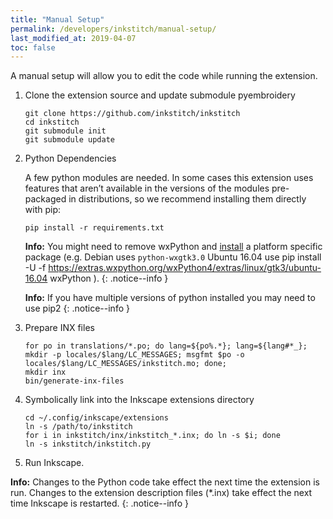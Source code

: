 ```yaml
---
title: "Manual Setup"
permalink: /developers/inkstitch/manual-setup/
last_modified_at: 2019-04-07
toc: false
---
```

A manual setup will allow you to edit the code while running the extension.

1. Clone the extension source and update submodule pyembroidery

   ```
   git clone https://github.com/inkstitch/inkstitch
   cd inkstitch
   git submodule init
   git submodule update
   ```
2. Python Dependencies

    A few python modules are needed. In some cases this extension uses features that aren’t available in the versions of the modules pre-packaged in distributions, so we recommend installing them directly with pip:
    ```
    pip install -r requirements.txt
    ```

    **Info:** You might need to remove wxPython and [install](https://wiki.wxpython.org/How%20to%20install%20wxPython) a platform specific package (e.g. Debian uses `python-wxgtk3.0` Ubuntu 16.04 use pip install -U -f https://extras.wxpython.org/wxPython4/extras/linux/gtk3/ubuntu-16.04 wxPython ).
    {: .notice--info }
    
    **Info:** If you have multiple versions of python installed you may need to use pip2
    {: .notice--info }

3. Prepare INX files

    ```
    for po in translations/*.po; do lang=${po%.*}; lang=${lang#*_}; mkdir -p locales/$lang/LC_MESSAGES; msgfmt $po -o locales/$lang/LC_MESSAGES/inkstitch.mo; done;
    mkdir inx
    bin/generate-inx-files
    ```

4. Symbolically link into the Inkscape extensions directory

    ```
    cd ~/.config/inkscape/extensions
    ln -s /path/to/inkstitch
    for i in inkstitch/inx/inkstitch_*.inx; do ln -s $i; done
    ln -s inkstitch/inkstitch.py
    ```

5. Run Inkscape.


**Info:** Changes to the Python code take effect the next time the extension is run. Changes to the extension description files (*.inx) take effect the next time Inkscape is restarted.
{: .notice--info }
